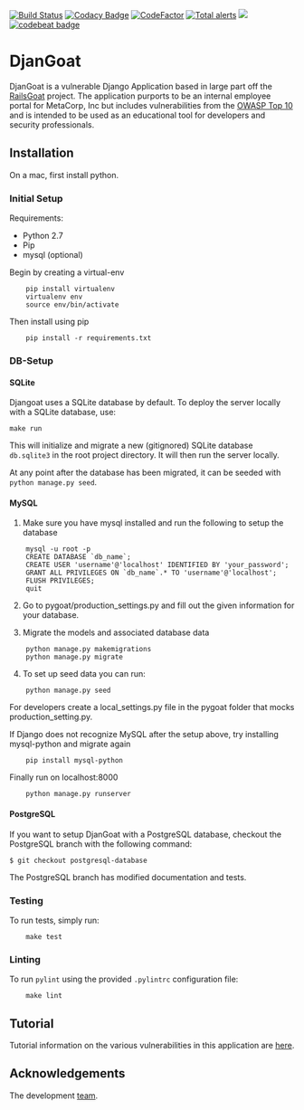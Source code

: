 [![Build Status](https://travis-ci.org/Contrast-Security-OSS/DjanGoat.svg?branch=master)](https://travis-ci.org/Contrast-Security-OSS/DjanGoat)
[![Codacy Badge](https://api.codacy.com/project/badge/Grade/6116741df83d465d975c94e42d3f3163)](https://app.codacy.com/app/SteveFeldman/DjanGoat?utm_source=github.com&utm_medium=referral&utm_content=Contrast-Security-OSS/DjanGoat&utm_campaign=Badge_Grade_Settings)
[![CodeFactor](https://www.codefactor.io/repository/github/contrast-security-oss/djangoat/badge)](https://www.codefactor.io/repository/github/contrast-security-oss/djangoat)
[![Total alerts](https://img.shields.io/lgtm/alerts/g/Contrast-Security-OSS/DjanGoat.svg?logo=lgtm&logoWidth=18)](https://lgtm.com/projects/g/Contrast-Security-OSS/DjanGoat/alerts/)
<a href="https://codeclimate.com/github/Contrast-Security-OSS/DjanGoat/maintainability"><img src="https://api.codeclimate.com/v1/badges/12031df53865b695f317/maintainability" /></a>
[![codebeat badge](https://codebeat.co/badges/cced60a6-7204-44a6-94df-68ae676b719d)](https://codebeat.co/projects/github-com-contrast-security-oss-djangoat-master)

# DjanGoat

DjanGoat is a vulnerable Django Application based in large part off the [RailsGoat](https://github.com/OWASP/railsgoat) project. The application purports to be an internal employee portal for MetaCorp, Inc but includes vulnerabilities from the [OWASP Top 10](https://www.owasp.org/index.php/Category:OWASP_Top_Ten_Project) and is intended to be used as an educational tool for developers and security professionals. 

## Installation

On a mac, first install python.

### Initial Setup

Requirements:

 - Python 2.7
 - Pip
 - mysql (optional)

Begin by creating a virtual-env
```
    pip install virtualenv
    virtualenv env
    source env/bin/activate
```

Then install using pip
```
    pip install -r requirements.txt
```

### DB-Setup

#### SQLite
   
Djangoat uses a SQLite database by default. To deploy the server locally with a SQLite database, use:
```
make run
```

This will initialize and migrate a new (gitignored) SQLite database `db.sqlite3` in the root project directory. It will then run the server locally.

At any point after the database has been migrated, it can be seeded with `python manage.py seed`.

#### MySQL

1. Make sure you have mysql installed and run the following to
setup the database

```
    mysql -u root -p
    CREATE DATABASE `db_name`;
    CREATE USER 'username'@'localhost' IDENTIFIED BY 'your_password';
    GRANT ALL PRIVILEGES ON `db_name`.* TO 'username'@'localhost';
    FLUSH PRIVILEGES;
    quit
```

2. Go to pygoat/production_settings.py and fill out the given information for your database.

3. Migrate the models and associated database data

```
    python manage.py makemigrations
    python manage.py migrate
```

4. To set up seed data you can run:

```
    python manage.py seed
```

For developers create a local_settings.py file in the pygoat folder
that mocks production_setting.py.

If Django does not recognize MySQL after the setup above, try installing mysql-python and migrate again

```
    pip install mysql-python
```

Finally run on localhost:8000
```
    python manage.py runserver
```

#### PostgreSQL

If you want to setup DjanGoat with a PostgreSQL database, checkout the PostgreSQL branch with the following command:
```
$ git checkout postgresql-database
```
The PostgreSQL branch has modified documentation and tests.

### Testing
To run tests, simply run:
```
    make test
```


### Linting

To run `pylint` using the provided `.pylintrc` configuration file:
```
	make lint
```

## Tutorial
Tutorial information on the various vulnerabilities in this application are [here](docs/home.md).

## Acknowledgements
The development [team](docs/acknowledgements.md).
